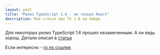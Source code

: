 ```yaml
---
layout: post
title: "Релиз TypeScript 1.6 - не только React"
description: Моя статья про TS 1.6 на Хабре
---
```


Для некоторых релиз TypeScript 1.6 прошел незамеченным.
А он ведь хорош. Детали описал в [статье](http://habrahabr.ru/post/269069/)

Если интересно - [го по ссылке](http://habrahabr.ru/post/269069/).

